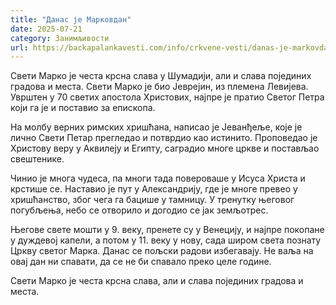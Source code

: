 ```yaml
---
title: "Данас је Марковдан"
date: 2025-07-21
category: Занимљивости
url: https://backapalankavesti.com/info/crkvene-vesti/danas-je-markovdanu8ojf2/
---
```


Свети Марко је честа крсна слава у Шумадији, али и слава појединих градова и места. Свети Марко је био Јеврејин, из племена Левијева. Уврштен у 70 светих апостола Христових, најпре је пратио Светог Петра који га је и поставио за епископа.

На молбу верних римских хришћана, написао је Јеванђеље, које је лично Свети Петар прегледао и потврдио као истинито. Проповедао је Христову веру у Аквилеју и Египту, саградио многе цркве и постављао свештенике.

Чинио је многа чудеса, па многи тада повероваше у Исуса Христа и крстише се. Наставио је пут у Александрију, где је многе превео у хришћанство, због чега га бацише у тамницу. У тренутку његовог погубљења, небо се отворило и догодио се јак земљотрес.

Његове свете мошти у 9. веку, пренете су у Венецију, и најпре покопане у дуждевој капели, а потом у 11. веку у нову, сада широм света познату Цркву светог Марка. Данас се пољски радови избегавају. Не ваља на овај дан ни спавати, да се не би спавало преко целе године.

Свети Марко је честа крсна слава, али и слава појединих градова и места.
